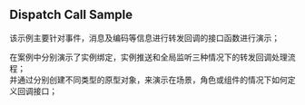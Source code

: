 ## Dispatch Call Sample

该示例主要针对事件，消息及编码等信息进行转发回调的接口函数进行演示；  

在案例中分别演示了实例绑定，实例推送和全局监听三种情况下的转发回调处理流程；  
并通过分别创建不同类型的原型对象，来演示在场景，角色或组件的情况下如何定义回调接口；

